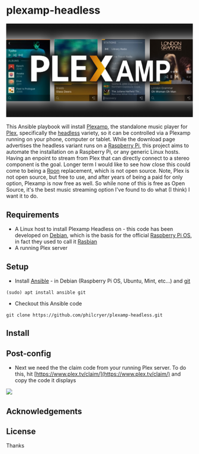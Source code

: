 # plexamp-headless

![](files/plexamp-header.png)

This Ansible playbook will install [Plexamp](https://www.plex.tv/plexamp/), the standalone music player for [Plex](https://www.plex.tv/), specifically the [headless](https://www.plex.tv/plexamp/#downloads) variety, so it can be controlled via a Plexamp running on your phone, computer or tablet. While the download page advertises the headless variant runs on a [Raspberry Pi](https://www.raspberrypi.com/), this project aims to automate the installation on a Raspberry Pi, or any generic Linux hosts. Having an enpoint to stream from Plex that can directly connect to a stereo component is the goal. Longer term I would like to see how close this could come to being a [Roon](https://roon.app/) replacement, which is not open source. Note, Plex is not open source, but free to use, and after years of being a paid for only option, Plexamp is now free as well. So while none of this is free as Open Source, it's the best music streaming option I've found to do what (I think) I want it to do.

## Requirements

* A Linux host to install Plexamp Headless on - this code has been developed on [Debian](https://www.debian.org/), which is the basis for the official [Raspberry Pi OS](https://www.raspberrypi.com/software/), in fact they used to call it [Rasbian](https://www.raspbian.org/)
* A running Plex server 

## Setup

* Install [Ansible](https://www.ansible.com/) - in Debian (Raspberry Pi OS, Ubuntu, Mint, etc...) and [git](https://git-scm.com/)

```
(sudo) apt install ansible git
```

* Checkout this Ansible code

```
git clone https://github.com/philcryer/plexamp-headless.git
```

## Install 

## Post-config

* Next we need the the claim code from your running Plex server. To do this, hit [https://www.plex.tv/claim/](https://www.plex.tv/claim/) and copy the code it displays

![](files/plex-claim.png)

## Acknowledgements

## License

Thanks
